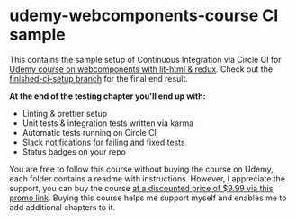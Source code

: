 # udemy-webcomponents-course CI sample
This contains the sample setup of Continuous Integration via Circle CI for [Udemy course on webcomponents with lit-html & redux](https://www.udemy.com/webcomponents-apps). Check out the [finished-ci-setup branch](https://github.com/AndreasGalster/udemy-webcomponents-sample-ci/tree/finished-ci-setup) for the final end result.

**At the end of the testing chapter you'll end up with:**

- Linting & prettier setup
- Unit tests & integration tests written via karma
- Automatic tests running on Circle CI
- Slack notifications for failing and fixed tests
- Status badges on your repo

You are free to follow this course without buying the course on Udemy, each folder contains a readme with instructions. However, I appreciate the support, you can buy the course [at a discounted price of $9.99 via this promo link](https://www.udemy.com/webcomponents-apps/?couponCode=GITHUB2). Buying this course helps me support myself and enables me to add additional chapters to it.
